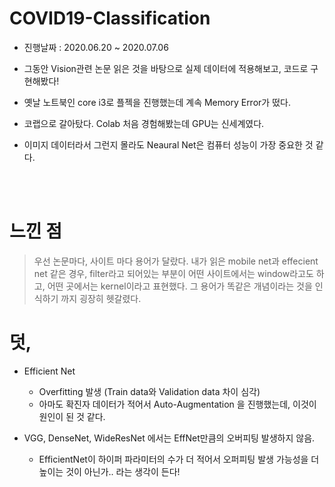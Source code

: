 # COVID19-Classification

- 진행날짜 : 2020.06.20 ~ 2020.07.06


- 그동안 Vision관련 논문 읽은 것을 바탕으로 실제 데이터에 적용해보고, 코드로 구현해봤다!
- 옛날 노트북인 core i3로 플젝을 진행했는데 계속 Memory Error가 떴다.
- 코랩으로 갈아탔다. Colab 처음 경험해봤는데 GPU는 신세계였다.
- 이미지 데이터라서 그런지 몰라도 Neaural Net은 컴퓨터 성능이 가장 중요한 것 같다.

</br>
</br>



 # 느낀 점
 > 우선 논문마다, 사이트 마다 용어가 달랐다. 내가 읽은 mobile net과 effecient net 같은 경우, filter라고 되어있는 부분이 어떤 사이트에서는 window라고도 하고, 어떤 곳에서는 kernel이라고 표현했다. 그 용어가 똑같은 개념이라는 것을 인식하기 까지 굉장히 헷갈렸다.
 
 # 덧,
- Efficient Net
  - Overfitting 발생 (Train data와 Validation data 차이 심각)
  - 아마도 확진자 데이터가 적어서 Auto-Augmentation 을 진행했는데, 이것이 원인이 된 것 같다.

- VGG, DenseNet, WideResNet 에서는 EffNet만큼의 오버피팅 발생하지 않음.
  - EfficientNet이 하이퍼 파라미터의 수가 더 적어서 오퍼피팅 발생 가능성을 더 높이는 것이 아닌가.. 라는 생각이 든다!
